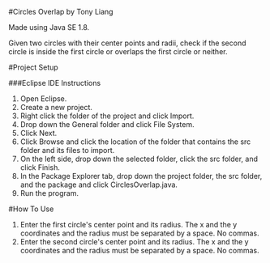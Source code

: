 #Circles Overlap by Tony Liang

Made using Java SE 1.8.

Given two circles with their center points and radii, check if the second circle is inside the first circle or overlaps the first circle or neither.

#Project Setup

###Eclipse IDE Instructions
1. Open Eclipse.
2. Create a new project.
3. Right click the folder of the project and click Import.
4. Drop down the General folder and click File System.
5. Click Next.
6. Click Browse and click the location of the folder that contains the src folder and its files to import.
7. On the left side, drop down the selected folder, click the src folder, and click Finish.
8. In the Package Explorer tab, drop down the project folder, the src folder, and the package and click CirclesOverlap.java.
9. Run the program.

#How To Use
1. Enter the first circle's center point and its radius. The x and the y coordinates and the radius must be separated by a space. No commas.
2. Enter the second circle's center point and its radius. The x and the y coordinates and the radius must be separated by a space. No commas.
